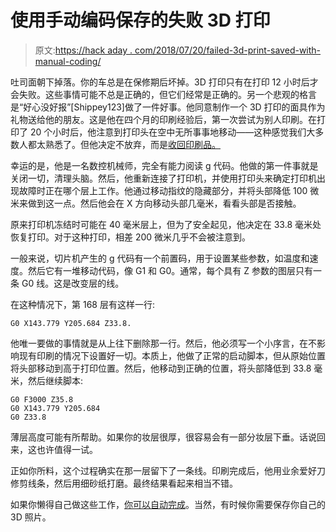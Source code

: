 # 使用手动编码保存的失败 3D 打印

> 原文:[https://hack aday . com/2018/07/20/failed-3d-print-saved-with-manual-coding/](https://hackaday.com/2018/07/20/failed-3d-print-saved-with-manual-coding/)

吐司面朝下掉落。你的车总是在保修期后坏掉。3D 打印只有在打印 12 小时后才会失败。这些事情可能不总是正确的，但它们经常是正确的。另一个悲观的格言是“好心没好报”[Shippey123]做了一件好事。他同意制作一个 3D 打印的面具作为礼物送给他的朋友。这是他在四个月的印刷经验后，第一次尝试为别人印刷。在打印了 20 个小时后，他注意到打印头在空中无所事事地移动——这种感觉我们大多数人都太熟悉了。但他决定不放弃，而是[收回印刷品。](https://imgur.com/gallery/mmvdfIR)

幸运的是，他是一名数控机械师，完全有能力阅读 g 代码。他做的第一件事就是关闭一切，清理头脑。然后，他重新连接了打印机，并使用打印头来确定打印机出现故障时正在哪个层上工作。他通过移动指纹的隐藏部分，并将头部降低 100 微米来做到这一点。然后他会在 X 方向移动头部几毫米，看看头部是否接触。

原来打印机冻结时可能在 40 毫米层上，但为了安全起见，他决定在 33.8 毫米处恢复打印。对于这种打印，相差 200 微米几乎不会被注意到。

一般来说，切片机产生的 g 代码有一个前置码，用于设置某些参数，如温度和速度。然后它有一堆移动代码，像 G1 和 G0。通常，每个具有 Z 参数的图层只有一条 G0 线。这是改变层的线。

在这种情况下，第 168 层有这样一行:

```
G0 X143.779 Y205.684 Z33.8.
```

他唯一要做的事情就是从上往下删除那一行。然后，他必须写一个小序言，在不影响现有印刷的情况下设置好一切。本质上，他做了正常的启动脚本，但从原始位置将头部移动到高于打印位置。然后，他移动到正确的位置，将头部降低到 33.8 毫米，然后继续脚本:

```
G0 F3000 Z35.8
G0 X143.779 Y205.684
G0 Z33.8
```

薄层高度可能有所帮助。如果你的妆层很厚，很容易会有一部分妆层下垂。话说回来，这也许值得一试。

正如你所料，这个过程确实在那一层留下了一条线。印刷完成后，他用业余爱好刀修剪线条，然后用细砂纸打磨。最终结果看起来相当不错。

如果你懒得自己做这些工作，[你可以自动完成](https://hackaday.com/2018/04/13/resuming-failed-3d-prints-automatically/)。当然，有时候你需要保存你自己的 3D 照片。
